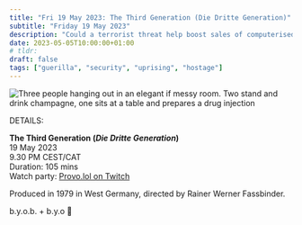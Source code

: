 ```yaml
---
title: "Fri 19 May 2023: The Third Generation (Die Dritte Generation)"
subtitle: "Friday 19 May 2023"
description: "Could a terrorist threat help boost sales of computerised security systems? Join the operations of an underground urban guerilla cell to find out..."
date: 2023-05-05T10:00:00+01:00
# tldr: 
draft: false
tags: ["guerilla", "security", "uprising", "hostage"]
---
```


![Three people hanging out in an elegant if messy room. Two stand and drink champagne, one sits at a table and prepares a drug injection](/images/third-generation.jpeg)

DETAILS:

**The Third Generation (*Die Dritte Generation*)**   
19 May 2023  
9.30 PM CEST/CAT  
Duration: 105 mins  
Watch party: [Provo.lol on Twitch](https://www.twitch.tv/provolol)

Produced in 1979 in West Germany, directed by Rainer Werner Fassbinder. 

b.y.o.b. + b.y.o 🍕